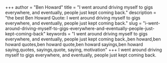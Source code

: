 +++
author = "Ben Howard"
title = "I went around driving myself to gigs everywhere, and eventually, people just kept coming back."
description = "the best Ben Howard Quote: I went around driving myself to gigs everywhere, and eventually, people just kept coming back."
slug = "i-went-around-driving-myself-to-gigs-everywhere-and-eventually-people-just-kept-coming-back"
keywords = "I went around driving myself to gigs everywhere, and eventually, people just kept coming back.,ben howard,ben howard quotes,ben howard quote,ben howard sayings,ben howard saying,quotes, sayings,quote, saying, motivation"
+++
I went around driving myself to gigs everywhere, and eventually, people just kept coming back.
